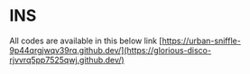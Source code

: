# INS
All codes are available in this below link
[https://urban-sniffle-9p44qrgjwqv39rq.github.dev/](https://glorious-disco-rjvvrq5pp7525qwj.github.dev/)
